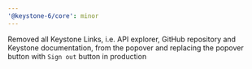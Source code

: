 ```yaml
---
'@keystone-6/core': minor
---
```


Removed all Keystone Links, i.e. API explorer, GitHub repository and Keystone documentation, from the popover and replacing the popover button with `Sign out` button in production
